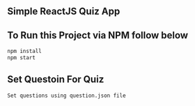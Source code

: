 ## Simple ReactJS Quiz App

## To Run this Project via NPM follow below

```bash
npm install
npm start
```

## Set Questoin For Quiz

```bash
Set questions using question.json file
```
